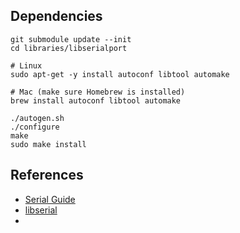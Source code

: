 ## Dependencies

~~~
git submodule update --init
cd libraries/libserialport

# Linux
sudo apt-get -y install autoconf libtool automake 

# Mac (make sure Homebrew is installed)
brew install autoconf libtool automake

./autogen.sh
./configure
make
sudo make install
~~~

## References

* [Serial Guide](https://www.cmrr.umn.edu/~strupp/serial.html)
* [libserial](https://sigrok.org/api/libserialport/unstable/index.html)
*
